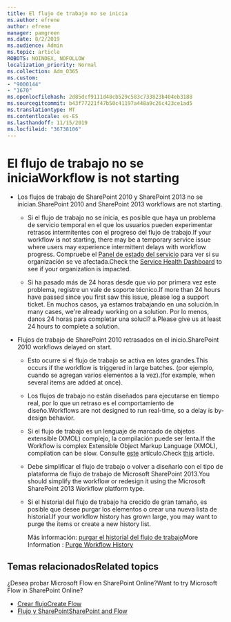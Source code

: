 ```yaml
---
title: El flujo de trabajo no se inicia
ms.author: efrene
author: efrene
manager: pamgreen
ms.date: 8/2/2019
ms.audience: Admin
ms.topic: article
ROBOTS: NOINDEX, NOFOLLOW
localization_priority: Normal
ms.collection: Adm_O365
ms.custom:
- "9000144"
- "1670"
ms.openlocfilehash: 2d85dcf9111d48cb529c583c733823b404eb3188
ms.sourcegitcommit: b43f77221f47b50c41197a448a9c26c423ce1ad5
ms.translationtype: MT
ms.contentlocale: es-ES
ms.lasthandoff: 11/15/2019
ms.locfileid: "36738106"
---
```

# <a name="workflow-is-not-starting"></a><span data-ttu-id="631fb-102">El flujo de trabajo no se inicia</span><span class="sxs-lookup"><span data-stu-id="631fb-102">Workflow is not starting</span></span>

- <span data-ttu-id="631fb-103">Los flujos de trabajo de SharePoint 2010 y SharePoint 2013 no se inician.</span><span class="sxs-lookup"><span data-stu-id="631fb-103">SharePoint 2010 and SharePoint 2013 workflows are not starting.</span></span>

    - <span data-ttu-id="631fb-104">Si el flujo de trabajo no se inicia, es posible que haya un problema de servicio temporal en el que los usuarios pueden experimentar retrasos intermitentes con el progreso del flujo de trabajo.</span><span class="sxs-lookup"><span data-stu-id="631fb-104">If your workflow is not starting, there may be a temporary service issue where users may experience intermittent delays with workflow progress.</span></span> <span data-ttu-id="631fb-105">Compruebe el [Panel de estado del servicio](https:/admin.microsoft.com/AdminPortal/Home#/servicehealth) para ver si su organización se ve afectada.</span><span class="sxs-lookup"><span data-stu-id="631fb-105">Check the [Service Health Dashboard](https:/admin.microsoft.com/AdminPortal/Home#/servicehealth) to see if your organization is impacted.</span></span>

    - <span data-ttu-id="631fb-106">Si ha pasado más de 24 horas desde que vio por primera vez este problema, registre un vale de soporte técnico.</span><span class="sxs-lookup"><span data-stu-id="631fb-106">If more than 24 hours have passed since you first saw this issue, please log a support ticket.</span></span> <span data-ttu-id="631fb-107">En muchos casos, ya estamos trabajando en una solución.</span><span class="sxs-lookup"><span data-stu-id="631fb-107">In many cases, we're already working on a solution.</span></span> <span data-ttu-id="631fb-108">Por lo menos, danos 24 horas para completar una soluci? a.</span><span class="sxs-lookup"><span data-stu-id="631fb-108">Please give us at least 24 hours to complete a solution.</span></span>

- <span data-ttu-id="631fb-109">Flujos de trabajo de SharePoint 2010 retrasados en el inicio.</span><span class="sxs-lookup"><span data-stu-id="631fb-109">SharePoint 2010 workflows delayed on start.</span></span>

    - <span data-ttu-id="631fb-110">Esto ocurre si el flujo de trabajo se activa en lotes grandes.</span><span class="sxs-lookup"><span data-stu-id="631fb-110">This occurs if the workflow is triggered in large batches.</span></span> <span data-ttu-id="631fb-111">(por ejemplo, cuando se agregan varios elementos a la vez).</span><span class="sxs-lookup"><span data-stu-id="631fb-111">(for example, when several items are added at once).</span></span>

    - <span data-ttu-id="631fb-112">Los flujos de trabajo no están diseñados para ejecutarse en tiempo real, por lo que un retraso es el comportamiento de diseño.</span><span class="sxs-lookup"><span data-stu-id="631fb-112">Workflows are not designed to run real-time, so a delay is by-design behavior.</span></span>

   -  <span data-ttu-id="631fb-113">Si el flujo de trabajo es un lenguaje de marcado de objetos extensible (XMOL) complejo, la compilación puede ser lenta.</span><span class="sxs-lookup"><span data-stu-id="631fb-113">If the Workflow is complex Extensible Object Markup Language (XMOL), compilation can be slow.</span></span> <span data-ttu-id="631fb-114">Consulte [este](https://support.microsoft.com//kb/3043697) artículo.</span><span class="sxs-lookup"><span data-stu-id="631fb-114">Check [this](https://support.microsoft.com//kb/3043697) article.</span></span>

    - <span data-ttu-id="631fb-115">Debe simplificar el flujo de trabajo o volver a diseñarlo con el tipo de plataforma de flujo de trabajo de Microsoft SharePoint 2013.</span><span class="sxs-lookup"><span data-stu-id="631fb-115">You should simplify the workflow or redesign it using the Microsoft SharePoint 2013 Workflow platform type.</span></span>

    - <span data-ttu-id="631fb-116">Si el historial del flujo de trabajo ha crecido de gran tamaño, es posible que desee purgar los elementos o crear una nueva lista de historial.</span><span class="sxs-lookup"><span data-stu-id="631fb-116">If your workflow history has grown large, you may want to purge the items or create a new history list.</span></span>

        <span data-ttu-id="631fb-117">Más información: [purgar el historial del flujo de trabajo](https://blogs.technet.microsoft.com/marj/2015/08/07/sharepoint-2010-workflows-best-practice-purge-workflow-history-list-items/)</span><span class="sxs-lookup"><span data-stu-id="631fb-117">More Information : [Purge Workflow History](https://blogs.technet.microsoft.com/marj/2015/08/07/sharepoint-2010-workflows-best-practice-purge-workflow-history-list-items/)</span></span>


## <a name="related-topics"></a><span data-ttu-id="631fb-118">Temas relacionados</span><span class="sxs-lookup"><span data-stu-id="631fb-118">Related topics</span></span>
<span data-ttu-id="631fb-119">¿Desea probar Microsoft Flow en SharePoint Online?</span><span class="sxs-lookup"><span data-stu-id="631fb-119">Want to try Microsoft Flow in SharePoint Online?</span></span>
- [<span data-ttu-id="631fb-120">Crear flujo</span><span class="sxs-lookup"><span data-stu-id="631fb-120">Create Flow</span></span>](https://support.office.com/article/Create-a-flow-for-a-list-or-library-in-SharePoint-Online-or-OneDrive-for-Business-a9c3e03b-0654-46af-a254-20252e580d01) 
- [<span data-ttu-id="631fb-121">Flujo y SharePoint</span><span class="sxs-lookup"><span data-stu-id="631fb-121">SharePoint and Flow</span></span>](https://flow.microsoft.com/blog/sharepoint-and-flow/) 


